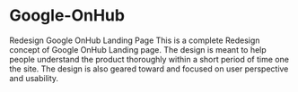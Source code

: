 # Google-OnHub
Redesign Google OnHub Landing Page
This is a complete Redesign concept of Google OnHub Landing page. The design is meant to help people understand
the product thoroughly within a short period of time one the site. The design is also geared toward and focused 
on user perspective and usability.
